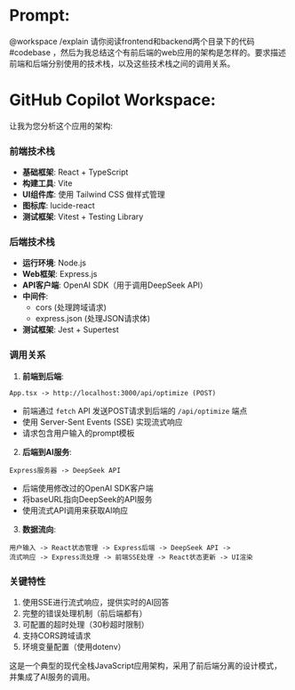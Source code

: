 # Prompt: 

@workspace /explain 请你阅读frontend和backend两个目录下的代码 #codebase ，然后为我总结这个有前后端的web应用的架构是怎样的。要求描述前端和后端分别使用的技术栈，以及这些技术栈之间的调用关系。

# GitHub Copilot Workspace: 

让我为您分析这个应用的架构:

### 前端技术栈
- **基础框架**: React + TypeScript
- **构建工具**: Vite
- **UI组件库**: 使用 Tailwind CSS 做样式管理
- **图标库**: lucide-react
- **测试框架**: Vitest + Testing Library

### 后端技术栈
- **运行环境**: Node.js
- **Web框架**: Express.js
- **API客户端**: OpenAI SDK（用于调用DeepSeek API）
- **中间件**: 
  - cors (处理跨域请求)
  - express.json (处理JSON请求体)
- **测试框架**: Jest + Supertest

### 调用关系

1. **前端到后端**:
```mermaid
App.tsx -> http://localhost:3000/api/optimize (POST)
```
- 前端通过 `fetch` API 发送POST请求到后端的 `/api/optimize` 端点
- 使用 Server-Sent Events (SSE) 实现流式响应
- 请求包含用户输入的prompt模板

2. **后端到AI服务**:
```mermaid
Express服务器 -> DeepSeek API
```
- 后端使用修改过的OpenAI SDK客户端
- 将baseURL指向DeepSeek的API服务
- 使用流式API调用来获取AI响应

3. **数据流向**:
```
用户输入 -> React状态管理 -> Express后端 -> DeepSeek API -> 
流式响应 -> Express流处理 -> 前端SSE处理 -> React状态更新 -> UI渲染
```

### 关键特性
1. 使用SSE进行流式响应，提供实时的AI回答
2. 完整的错误处理机制（前后端都有）
3. 可配置的超时处理（30秒超时限制）
4. 支持CORS跨域请求
5. 环境变量配置（使用dotenv）

这是一个典型的现代全栈JavaScript应用架构，采用了前后端分离的设计模式，并集成了AI服务的调用。